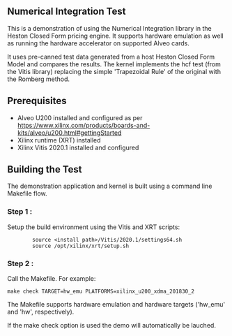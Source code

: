 ## Numerical Integration Test
This is a demonstration of using the Numerical Integration library in the Heston Closed Form pricing engine.  It supports hardware emulation as well as running the hardware accelerator on supported Alveo cards.

It uses pre-canned test data generated from a host Heston Closed Form Model and compares the results. The kernel implements the hcf test (from the Vitis library) replacing the simple 'Trapezoidal Rule' of the original with the Romberg method.

## Prerequisites
- Alveo U200 installed and configured as per https://www.xilinx.com/products/boards-and-kits/alveo/u200.html#gettingStarted
- Xilinx runtime (XRT) installed
- Xilinx Vitis 2020.1 installed and configured

## Building the Test
The demonstration application and kernel is built using a command line Makefile flow.

### Step 1 :
Setup the build environment using the Vitis and XRT scripts:

            source <install path>/Vitis/2020.1/settings64.sh
            source /opt/xilinx/xrt/setup.sh

### Step 2 :
Call the Makefile. For example:

	make check TARGET=hw_emu PLATFORMS=xilinx_u200_xdma_201830_2
        

The Makefile supports hardware emulation and hardware targets ('hw_emu' and 'hw', respectively).  




If the make check option is used the demo will automatically be lauched.

